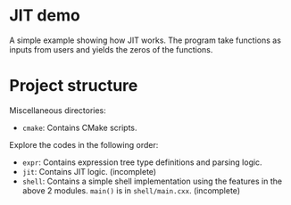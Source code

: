 # JIT demo

A simple example showing how JIT works. The program take functions as inputs from users and yields the zeros of the functions.

# Project structure

Miscellaneous directories:

* `cmake`: Contains CMake scripts.

Explore the codes in the following order:

* `expr`: Contains expression tree type definitions and parsing logic.
* `jit`: Contains JIT logic. (incomplete)
* `shell`: Contains a simple shell implementation using the features in the above 2 modules. `main()` is in `shell/main.cxx`. (incomplete)
